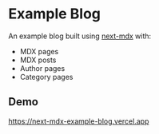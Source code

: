 # Example Blog

An example blog built using [next-mdx](https://github.com/arshad/next-mdx) with:

- MDX pages
- MDX posts
- Author pages
- Category pages

## Demo

https://next-mdx-example-blog.vercel.app
